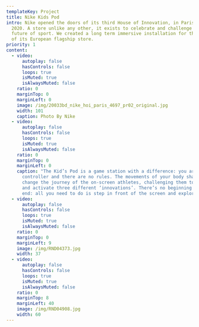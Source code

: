 ```yaml
---
templateKey: Project
title: Nike Kids Pod
intro: Nike opened the doors of its third House of Innovation, in Paris, July
  2020. A store unlike any other, it exists to celebrate and challenge the
  future of sport. We created a long term immersive installation for the launch
  of its European flagship store.
priority: 1
content:
  - video:
      autoplay: false
      hasControls: false
      loops: true
      isMuted: true
      isAlwaysMuted: false
    ratio: 0
    marginTop: 0
    marginLeft: 0
    image: /img/20033bd_nike_hoi_paris_4697_pr02_original.jpg
    width: 101
    caption: Photo By Nike
  - video:
      autoplay: false
      hasControls: false
      loops: true
      isMuted: true
      isAlwaysMuted: false
    ratio: 0
    marginTop: 0
    marginLeft: 0
    caption: "The Kid’s Pod is a game station with a difference: you are the
      controller and there are no rules. The movements of your body shape and
      change the journey of the on-screen athletes, challenging them to excel
      and activate three different ‘innovations’. There’s no beginning and no
      end: all you need to do is step in front of the screen and explore."
  - video:
      autoplay: false
      hasControls: false
      loops: true
      isMuted: true
      isAlwaysMuted: false
    ratio: 0
    marginTop: 0
    marginLeft: 9
    image: /img/RND04373.jpg
    width: 37
  - video:
      autoplay: false
      hasControls: false
      loops: true
      isMuted: true
      isAlwaysMuted: false
    ratio: 0
    marginTop: 8
    marginLeft: 40
    image: /img/RND04908.jpg
    width: 60
---
```

